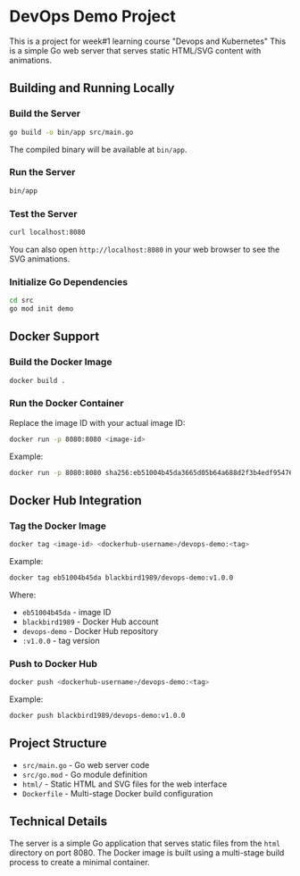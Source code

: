# DevOps Demo Project

This is a project for week#1 learning course "Devops and Kubernetes"
This is a simple Go web server that serves static HTML/SVG content with animations.

## Building and Running Locally

### Build the Server

```bash
go build -o bin/app src/main.go
```

The compiled binary will be available at `bin/app`.

### Run the Server

```bash
bin/app
```

### Test the Server

```bash
curl localhost:8080
```

You can also open `http://localhost:8080` in your web browser to see the SVG animations.

### Initialize Go Dependencies

```bash
cd src
go mod init demo
```

## Docker Support

### Build the Docker Image

```bash
docker build .
```

### Run the Docker Container

Replace the image ID with your actual image ID:

```bash
docker run -p 8080:8080 <image-id>
```

Example:

```bash
docker run -p 8080:8080 sha256:eb51004b45da3665d05b64a688d2f3b4edf9547600ac5a70b3c71cea533d54cc
```

## Docker Hub Integration

### Tag the Docker Image

```bash
docker tag <image-id> <dockerhub-username>/devops-demo:<tag>
```

Example:

```bash
docker tag eb51004b45da blackbird1989/devops-demo:v1.0.0
```

Where:
- `eb51004b45da` - image ID
- `blackbird1989` - Docker Hub account
- `devops-demo` - Docker Hub repository
- `:v1.0.0` - tag version

### Push to Docker Hub

```bash
docker push <dockerhub-username>/devops-demo:<tag>
```

Example:

```bash
docker push blackbird1989/devops-demo:v1.0.0
```

## Project Structure

- `src/main.go` - Go web server code
- `src/go.mod` - Go module definition
- `html/` - Static HTML and SVG files for the web interface
- `Dockerfile` - Multi-stage Docker build configuration

## Technical Details

The server is a simple Go application that serves static files from the `html` directory on port 8080. The Docker image is built using a multi-stage build process to create a minimal container.